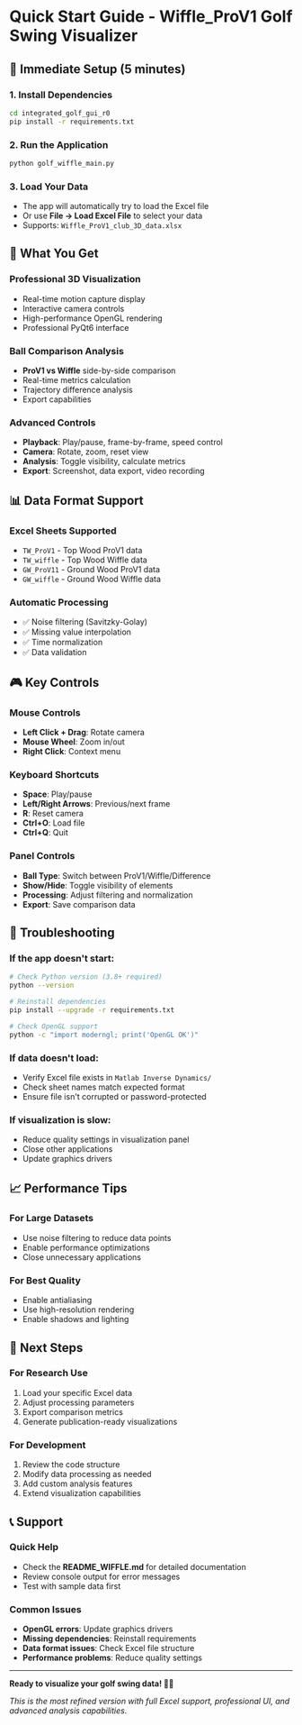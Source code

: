 # Quick Start Guide - Wiffle_ProV1 Golf Swing Visualizer

## 🚀 Immediate Setup (5 minutes)

### 1. Install Dependencies
```bash
cd integrated_golf_gui_r0
pip install -r requirements.txt
```

### 2. Run the Application
```bash
python golf_wiffle_main.py
```

### 3. Load Your Data
- The app will automatically try to load the Excel file
- Or use **File → Load Excel File** to select your data
- Supports: `Wiffle_ProV1_club_3D_data.xlsx`

## 🎯 What You Get

### **Professional 3D Visualization**
- Real-time motion capture display
- Interactive camera controls
- High-performance OpenGL rendering
- Professional PyQt6 interface

### **Ball Comparison Analysis**
- **ProV1 vs Wiffle** side-by-side comparison
- Real-time metrics calculation
- Trajectory difference analysis
- Export capabilities

### **Advanced Controls**
- **Playback**: Play/pause, frame-by-frame, speed control
- **Camera**: Rotate, zoom, reset view
- **Analysis**: Toggle visibility, calculate metrics
- **Export**: Screenshot, data export, video recording

## 📊 Data Format Support

### **Excel Sheets Supported**
- `TW_ProV1` - Top Wood ProV1 data
- `TW_wiffle` - Top Wood Wiffle data
- `GW_ProV11` - Ground Wood ProV1 data
- `GW_wiffle` - Ground Wood Wiffle data

### **Automatic Processing**
- ✅ Noise filtering (Savitzky-Golay)
- ✅ Missing value interpolation
- ✅ Time normalization
- ✅ Data validation

## 🎮 Key Controls

### **Mouse Controls**
- **Left Click + Drag**: Rotate camera
- **Mouse Wheel**: Zoom in/out
- **Right Click**: Context menu

### **Keyboard Shortcuts**
- **Space**: Play/pause
- **Left/Right Arrows**: Previous/next frame
- **R**: Reset camera
- **Ctrl+O**: Load file
- **Ctrl+Q**: Quit

### **Panel Controls**
- **Ball Type**: Switch between ProV1/Wiffle/Difference
- **Show/Hide**: Toggle visibility of elements
- **Processing**: Adjust filtering and normalization
- **Export**: Save comparison data

## 🔧 Troubleshooting

### **If the app doesn't start:**
```bash
# Check Python version (3.8+ required)
python --version

# Reinstall dependencies
pip install --upgrade -r requirements.txt

# Check OpenGL support
python -c "import moderngl; print('OpenGL OK')"
```

### **If data doesn't load:**
- Verify Excel file exists in `Matlab Inverse Dynamics/`
- Check sheet names match expected format
- Ensure file isn't corrupted or password-protected

### **If visualization is slow:**
- Reduce quality settings in visualization panel
- Close other applications
- Update graphics drivers

## 📈 Performance Tips

### **For Large Datasets**
- Use noise filtering to reduce data points
- Enable performance optimizations
- Close unnecessary applications

### **For Best Quality**
- Enable antialiasing
- Use high-resolution rendering
- Enable shadows and lighting

## 🎯 Next Steps

### **For Research Use**
1. Load your specific Excel data
2. Adjust processing parameters
3. Export comparison metrics
4. Generate publication-ready visualizations

### **For Development**
1. Review the code structure
2. Modify data processing as needed
3. Add custom analysis features
4. Extend visualization capabilities

## 📞 Support

### **Quick Help**
- Check the **README_WIFFLE.md** for detailed documentation
- Review console output for error messages
- Test with sample data first

### **Common Issues**
- **OpenGL errors**: Update graphics drivers
- **Missing dependencies**: Reinstall requirements
- **Data format issues**: Check Excel file structure
- **Performance problems**: Reduce quality settings

---

**Ready to visualize your golf swing data! 🏌️‍♂️**

*This is the most refined version with full Excel support, professional UI, and advanced analysis capabilities.*